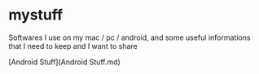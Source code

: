 # mystuff
Softwares I use on my mac / pc / android, and some useful informations that I need to keep and I want to share

[Android Stuff](Android Stuff.md)